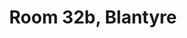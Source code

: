 ---
basin: 'Yes'
cudn: true
floor: First
grade: 5
images: []
living_room: Shared
location: Blantyre
name: 32b
network: Wired and Wireless
title: Room 32b,  Blantyre
---